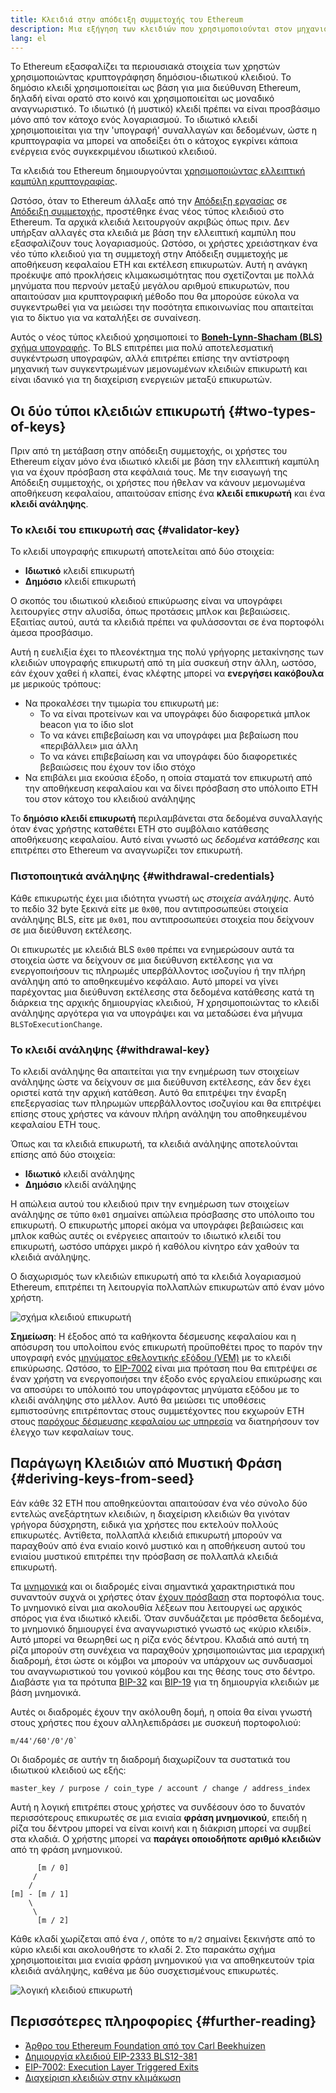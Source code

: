 ```yaml
---
title: Κλειδιά στην απόδειξη συμμετοχής του Ethereum
description: Μια εξήγηση των κλειδιών που χρησιμοποιούνται στον μηχανισμό συναίνεσης με απόδειξη συμμετοχής του Ethereum
lang: el
---
```


Το Ethereum εξασφαλίζει τα περιουσιακά στοιχεία των χρηστών χρησιμοποιώντας κρυπτογράφηση δημόσιου-ιδιωτικού κλειδιού. Το δημόσιο κλειδί χρησιμοποιείται ως βάση για μια διεύθυνση Ethereum, δηλαδή είναι ορατό στο κοινό και χρησιμοποιείται ως μοναδικό αναγνωριστικό. Το ιδιωτικό (ή μυστικό) κλειδί πρέπει να είναι προσβάσιμο μόνο από τον κάτοχο ενός λογαριασμού. Το ιδιωτικό κλειδί χρησιμοποιείται για την 'υπογραφή' συναλλαγών και δεδομένων, ώστε η κρυπτογραφία να μπορεί να αποδείξει ότι ο κάτοχος εγκρίνει κάποια ενέργεια ενός συγκεκριμένου ιδιωτικού κλειδιού.

Τα κλειδιά του Ethereum δημιουργούνται [χρησιμοποιώντας ελλειπτική καμπύλη κρυπτογραφίας](https://en.wikipedia.org/wiki/Elliptic-curve_cryptography).

Ωστόσο, όταν το Ethereum άλλαξε από την [Απόδειξη εργασίας](/developers/docs/consensus-mechanisms/pow) σε [Απόδειξη συμμετοχής](/developers/docs/consensus-mechanisms/pos), προστέθηκε ένας νέος τύπος κλειδιού στο Ethereum. Τα αρχικά κλειδιά λειτουργούν ακριβώς όπως πριν. Δεν υπήρξαν αλλαγές στα κλειδιά με βάση την ελλειπτική καμπύλη που εξασφαλίζουν τους λογαριασμούς. Ωστόσο, οι χρήστες χρειάστηκαν ένα νέο τύπο κλειδιού για τη συμμετοχή στην Απόδειξη συμμετοχής με αποθήκευση κεφαλαίου ETH και εκτέλεση επικυρωτών. Αυτή η ανάγκη προέκυψε από προκλήσεις κλιμακωσιμότητας που σχετίζονται με πολλά μηνύματα που περνούν μεταξύ μεγάλου αριθμού επικυρωτών, που απαιτούσαν μια κρυπτογραφική μέθοδο που θα μπορούσε εύκολα να συγκεντρωθεί για να μειώσει την ποσότητα επικοινωνίας που απαιτείται για το δίκτυο για να καταλήξει σε συναίνεση.

Αυτός ο νέος τύπος κλειδιού χρησιμοποιεί το [**Boneh-Lynn-Shacham (BLS)** σχήμα υπογραφής](https://wikipedia.org/wiki/BLS_digital_signature). Το BLS επιτρέπει μια πολύ αποτελεσματική συγκέντρωση υπογραφών, αλλά επιτρέπει επίσης την αντίστροφη μηχανική των συγκεντρωμένων μεμονωμένων κλειδιών επικυρωτή και είναι ιδανικό για τη διαχείριση ενεργειών μεταξύ επικυρωτών.

## Οι δύο τύποι κλειδιών επικυρωτή {#two-types-of-keys}

Πριν από τη μετάβαση στην απόδειξη συμμετοχής, οι χρήστες του Ethereum είχαν μόνο ένα ιδιωτικό κλειδί με βάση την ελλειπτική καμπύλη για να έχουν πρόσβαση στα κεφάλαιά τους. Με την εισαγωγή της Απόδειξη συμμετοχής, οι χρήστες που ήθελαν να κάνουν μεμονωμένα αποθήκευση κεφαλαίου, απαιτούσαν επίσης ένα **κλειδί επικυρωτή** και ένα **κλειδί ανάληψης**.

### Το κλειδί του επικυρωτή σας {#validator-key}

Το κλειδί υπογραφής επικυρωτή αποτελείται από δύο στοιχεία:

- **Ιδιωτικό** κλειδί επικυρωτή
- **Δημόσιο** κλειδί επικυρωτή

Ο σκοπός του ιδιωτικού κλειδιού επικύρωσης είναι να υπογράφει λειτουργίες στην αλυσίδα, όπως προτάσεις μπλοκ και βεβαιώσεις. Εξαιτίας αυτού, αυτά τα κλειδιά πρέπει να φυλάσσονται σε ένα πορτοφόλι άμεσα προσβάσιμο.

Αυτή η ευελιξία έχει το πλεονέκτημα της πολύ γρήγορης μετακίνησης των κλειδιών υπογραφής επικυρωτή από τη μία συσκευή στην άλλη, ωστόσο, εάν έχουν χαθεί ή κλαπεί, ένας κλέφτης μπορεί να **ενεργήσει κακόβουλα** με μερικούς τρόπους:

- Να προκαλέσει την τιμωρία του επικυρωτή με:
  - Το να είναι προτείνων και να υπογράφει δύο διαφορετικά μπλοκ beacon για το ίδιο slot
  - Το να κάνει επιβεβαίωση και να υπογράφει μια βεβαίωση που «περιβάλλει» μια άλλη
  - Το να κάνει επιβεβαίωση και να υπογράφει δύο διαφορετικές βεβαιώσεις που έχουν τον ίδιο στόχο
- Να επιβάλει μια εκούσια έξοδο, η οποία σταματά τον επικυρωτή από την αποθήκευση κεφαλαίου και να δίνει πρόσβαση στο υπόλοιπο ETH του στον κάτοχο του κλειδιού ανάληψης

Το **δημόσιο κλειδί επικυρωτή** περιλαμβάνεται στα δεδομένα συναλλαγής όταν ένας χρήστης καταθέτει ETH στο συμβόλαιο κατάθεσης αποθήκευσης κεφαλαίου. Αυτό είναι γνωστό ως _δεδομένα κατάθεσης_ και επιτρέπει στο Ethereum να αναγνωρίζει τον επικυρωτή.

### Πιστοποιητικά ανάληψης {#withdrawal-credentials}

Κάθε επικυρωτής έχει μια ιδιότητα γνωστή ως _στοιχεία ανάληψης_. Αυτό το πεδίο 32 byte ξεκινά είτε με `0x00`, που αντιπροσωπεύει στοιχεία ανάληψης BLS, είτε με `0x01`, που αντιπροσωπεύει στοιχεία που δείχνουν σε μια διεύθυνση εκτέλεσης.

Οι επικυρωτές με κλειδιά BLS `0x00` πρέπει να ενημερώσουν αυτά τα στοιχεία ώστε να δείχνουν σε μια διεύθυνση εκτέλεσης για να ενεργοποιήσουν τις πληρωμές υπερβάλλοντος ισοζυγίου ή την πλήρη ανάληψη από το αποθηκευμένο κεφάλαιο. Αυτό μπορεί να γίνει παρέχοντας μια διεύθυνση εκτέλεσης στα δεδομένα κατάθεσης κατά τη διάρκεια της αρχικής δημιουργίας κλειδιού, _Ή_ χρησιμοποιώντας το κλειδί ανάληψης αργότερα για να υπογράψει και να μεταδώσει ένα μήνυμα `BLSToExecutionChange`.

### Το κλειδί ανάληψης {#withdrawal-key}

Το κλειδί ανάληψης θα απαιτείται για την ενημέρωση των στοιχείων ανάληψης ώστε να δείχνουν σε μια διεύθυνση εκτέλεσης, εάν δεν έχει οριστεί κατά την αρχική κατάθεση. Αυτό θα επιτρέψει την έναρξη επεξεργασίας των πληρωμών υπερβάλλοντος ισοζυγίου και θα επιτρέψει επίσης στους χρήστες να κάνουν πλήρη ανάληψη του αποθηκευμένου κεφαλαίου ETH τους.

Όπως και τα κλειδιά επικυρωτή, τα κλειδιά ανάληψης αποτελούνται επίσης από δύο στοιχεία:

- **Ιδιωτικό** κλειδί ανάληψης
- **Δημόσιο** κλειδί ανάληψης

Η απώλεια αυτού του κλειδιού πριν την ενημέρωση των στοιχείων ανάληψης σε τύπο `0x01` σημαίνει απώλεια πρόσβασης στο υπόλοιπο του επικυρωτή. Ο επικυρωτής μπορεί ακόμα να υπογράφει βεβαιώσεις και μπλοκ καθώς αυτές οι ενέργειες απαιτούν το ιδιωτικό κλειδί του επικυρωτή, ωστόσο υπάρχει μικρό ή καθόλου κίνητρο εάν χαθούν τα κλειδιά ανάληψης.

Ο διαχωρισμός των κλειδιών επικυρωτή από τα κλειδιά λογαριασμού Ethereum, επιτρέπει τη λειτουργία πολλαπλών επικυρωτών από έναν μόνο χρήστη.

![σχήμα κλειδιού επικυρωτή](validator-key-schematic.png)

**Σημείωση**: Η έξοδος από τα καθήκοντα δέσμευσης κεφαλαίου και η απόσυρση του υπολοίπου ενός επικυρωτή προϋποθέτει προς το παρόν την υπογραφή ενός [μηνύματος εθελοντικής εξόδου (VEM)](https://mirror.xyz/ladislaus.eth/wmoBbUBes2Wp1_6DvP6slPabkyujSU7MZOFOC3QpErs&1) με το κλειδί επικύρωσης. Ωστόσο, το [EIP-7002](https://eips.ethereum.org/EIPS/eip-7002) είναι μια πρόταση που θα επιτρέψει σε έναν χρήστη να ενεργοποιήσει την έξοδο ενός εργαλείου επικύρωσης και να αποσύρει το υπόλοιπό του υπογράφοντας μηνύματα εξόδου με το κλειδί ανάληψης στο μέλλον. Αυτό θα μειώσει τις υποθέσεις εμπιστοσύνης επιτρέποντας στους συμμετέχοντες που εκχωρούν ETH στους [παρόχους δέσμευσης κεφαλαίου ως υπηρεσία](/staking/saas/#what-is-staking-as-a-service) να διατηρήσουν τον έλεγχο των κεφαλαίων τους.

## Παράγωγη Κλειδιών από Μυστική Φράση {#deriving-keys-from-seed}

Εάν κάθε 32 ETH που αποθηκεύονται απαιτούσαν ένα νέο σύνολο δύο εντελώς ανεξάρτητων κλειδιών, η διαχείριση κλειδιών θα γινόταν γρήγορα δύσχρηστη, ειδικά για χρήστες που εκτελούν πολλούς επικυρωτές. Αντίθετα, πολλαπλά κλειδιά επικυρωτή μπορούν να παραχθούν από ένα ενιαίο κοινό μυστικό και η αποθήκευση αυτού του ενιαίου μυστικού επιτρέπει την πρόσβαση σε πολλαπλά κλειδιά επικυρωτή.

Τα [μνημονικά](https://en.bitcoinwiki.org/wiki/Mnemonic_phrase) και οι διαδρομές είναι σημαντικά χαρακτηριστικά που συναντούν συχνά οι χρήστες όταν [έχουν πρόσβαση](https://ethereum.stackexchange.com/questions/19055/what-is-the-difference-between-m-44-60-0-0-and-m-44-60-0) στα πορτοφόλια τους. Το μνημονικό είναι μια ακολουθία λέξεων που λειτουργεί ως αρχικός σπόρος για ένα ιδιωτικό κλειδί. Όταν συνδυάζεται με πρόσθετα δεδομένα, το μνημονικό δημιουργεί ένα αναγνωριστικό γνωστό ως «κύριο κλειδί». Αυτό μπορεί να θεωρηθεί ως η ρίζα ενός δέντρου. Κλαδιά από αυτή τη ρίζα μπορούν στη συνέχεια να παραχθούν χρησιμοποιώντας μια ιεραρχική διαδρομή, έτσι ώστε οι κόμβοι να μπορούν να υπάρχουν ως συνδυασμοί του αναγνωριστικού του γονικού κόμβου και της θέσης τους στο δέντρο. Διαβάστε για τα πρότυπα [BIP-32](https://github.com/bitcoin/bips/blob/master/bip-0032.mediawiki) και [BIP-19](https://github.com/bitcoin/bips/blob/master/bip-0039.mediawiki) για τη δημιουργία κλειδιών με βάση μνημονικά.

Αυτές οι διαδρομές έχουν την ακόλουθη δομή, η οποία θα είναι γνωστή στους χρήστες που έχουν αλληλεπιδράσει με συσκευή πορτοφολιού:

```
m/44'/60'/0'/0`
```

Οι διαδρομές σε αυτήν τη διαδρομή διαχωρίζουν τα συστατικά του ιδιωτικού κλειδιού ως εξής:

```
master_key / purpose / coin_type / account / change / address_index
```

Αυτή η λογική επιτρέπει στους χρήστες να συνδέσουν όσο το δυνατόν περισσότερους επικυρωτές σε μια ενιαία **φράση μνημονικού**, επειδή η ρίζα του δέντρου μπορεί να είναι κοινή και η διάκριση μπορεί να συμβεί στα κλαδιά. Ο χρήστης μπορεί να **παράγει οποιοδήποτε αριθμό κλειδιών** από τη φράση μνημονικού.

```
      [m / 0]
     /
    /
[m] - [m / 1]
    \
     \
      [m / 2]
```

Κάθε κλαδί χωρίζεται από ένα `/`, οπότε το `m/2` σημαίνει ξεκινήστε από το κύριο κλειδί και ακολουθήστε το κλαδί 2. Στο παρακάτω σχήμα χρησιμοποιείται μια ενιαία φράση μνημονικού για να αποθηκευτούν τρία κλειδιά ανάληψης, καθένα με δύο συσχετισμένους επικυρωτές.

![λογική κλειδιού επικυρωτή](multiple-keys.png)

## Περισσότερες πληροφορίες {#further-reading}

- [Άρθρο του Ethereum Foundation από τον Carl Beekhuizen](https://blog.ethereum.org/2020/05/21/keys/)
- [Δημιουργία κλειδιού EIP-2333 BLS12-381](https://eips.ethereum.org/EIPS/eip-2333)
- [EIP-7002: Execution Layer Triggered Exits](https://web.archive.org/web/20250125035123/https://research.2077.xyz/eip-7002-unpacking-improvements-to-staking-ux-post-merge)
- [Διαχείριση κλειδιών στην κλιμάκωση](https://docs.ethstaker.cc/ethstaker-knowledge-base/scaled-node-operators/key-management-at-scale)
